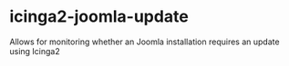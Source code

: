 # icinga2-joomla-update
Allows for monitoring whether an Joomla installation requires an update using Icinga2
